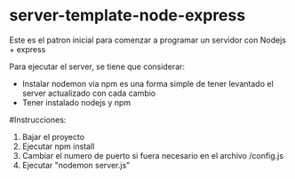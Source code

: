 # server-template-node-express

Este es el patron inicial para comenzar a programar un servidor con Nodejs + express

Para ejecutar el server, se tiene que considerar:

- Instalar nodemon via npm es una forma simple de tener levantado el server actualizado con cada cambio
- Tener instalado nodejs y npm

#Instrucciones:

1. Bajar el proyecto
2. Ejecutar npm install
3. Cambiar el numero de puerto si fuera necesario en el archivo /config.js
4. Ejecutar "nodemon server.js"